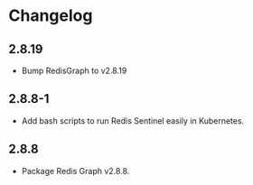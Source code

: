 # Changelog

## 2.8.19

* Bump RedisGraph to v2.8.19

## 2.8.8-1

* Add bash scripts to run Redis Sentinel easily in Kubernetes.

## 2.8.8

* Package Redis Graph v2.8.8.
